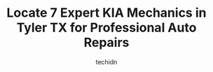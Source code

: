 ---
layout: ampstory
image: https://images.unsplash.com/photo-1559384403-c23988dd4219?ixlib=rb-4.0.3&ixid=MnwxMjA3fDB8MHxwaG90by1wYWdlfHx8fGVufDB8fHx8&auto=format&fit=crop&w=640&h=853&q=80
author: techidn
featured: false
description: When it comes to maintaining and repairing your vehicle in Tyler TX, USA, you deserve nothing but the best. Thats why the 7 best KIA Mechanic in the area are here to offer their expertise, 
title: Locate 7 Expert KIA Mechanics in Tyler TX for Professional Auto Repairs
cover:
   title: Locate 7 Expert KIA Mechanics in Tyler TX for Professional Auto Repairs
   subtitle: Rickpate
   background: https://images.unsplash.com/photo-1559384403-c23988dd4219?ixlib=rb-4.0.3&ixid=MnwxMjA3fDB8MHxwaG90by1wYWdlfHx8fGVufDB8fHx8&auto=format&fit=crop&w=640&h=853&q=80

pages: 
 - layout: thirds
   top: <h1>#1 Peltier Subaru</h1>
   bottom: "<p>Love this dealership! I moved here recently from Houston, after my husband passed away. I had never bought a car in my life because my husband always did. He always got w</p>"
   background: https://www.knot35.com/toplist/wp-content/uploads/2023/06/best-kia-mechanic-1-in-tyler-tx-1685831219.jpeg
   backgroundblur: true
 - layout: thirds
   top: <h1>#2 Peltier KIA Tyler</h1>
   bottom: "<p>4818 Troup Hwy, Tyler, TX 75703, United States</p>"
   background: https://www.knot35.com/toplist/wp-content/uploads/2023/06/best-kia-mechanic-2-in-tyler-tx-1685831219.jpeg
   cta:
      link: https://www.knot35.com/toplist/locate-7-expert-kia-mechanics-in-tyler-tx-for-professional-auto-repairs/
      text: Locate 7 Expert KIA Mechanics in Tyler TX for Professional Auto Repairs
 - layout: thirds
   top: <h1>#3 AutoSmart</h1>
   bottom: "<p>2001 W Erwin St, Tyler, TX 75702, United States</p>"
   background: https://www.knot35.com/toplist/wp-content/uploads/2023/06/best-kia-mechanic-3-in-tyler-tx-1685831219.jpeg
   cta:
      link: https://www.knot35.com/toplist/locate-7-expert-kia-mechanics-in-tyler-tx-for-professional-auto-repairs/
      text: Locate 7 Expert KIA Mechanics in Tyler TX for Professional Auto Repairs
 - layout: thirds
   top: <h1>#4 AUTOS OF TEXAS</h1>
   bottom: "<p>2501 W SW Loop 323, Tyler, TX 75701, United States</p>"
   background: https://images.unsplash.com/photo-1591393223703-56fe1347ac62?ixlib=rb-4.0.3&ixid=MnwxMjA3fDB8MHxwaG90by1wYWdlfHx8fGVufDB8fHx8&auto=format&fit=crop&w=640&h=853&q=80
   cta:
      link: https://www.knot35.com/toplist/locate-7-expert-kia-mechanics-in-tyler-tx-for-professional-auto-repairs/
      text: Locate 7 Expert KIA Mechanics in Tyler TX for Professional Auto Repairs
 - layout: thirds
   top: <h1>#5 Euro Spec Automotive</h1>
   bottom: "<p>3208 Park Center Dr, Tyler, TX 75701, United States</p>"
   background: https://images.unsplash.com/photo-1613843873231-1447db182f97?ixlib=rb-4.0.3&ixid=MnwxMjA3fDB8MHxwaG90by1wYWdlfHx8fGVufDB8fHx8&auto=format&fit=crop&w=640&h=853&q=80
   cta:
      link: https://www.knot35.com/toplist/locate-7-expert-kia-mechanics-in-tyler-tx-for-professional-auto-repairs/
      text: Locate 7 Expert KIA Mechanics in Tyler TX for Professional Auto Repairs
 - layout: thirds
   top: <h1>#6 RCS Auto Recyclers</h1>
   bottom: "<p>10809 US-271, Tyler, TX 75708, United States</p>"
   background: https://images.unsplash.com/photo-1557672172-298e090bd0f1?ixlib=rb-4.0.3&ixid=MnwxMjA3fDB8MHxwaG90by1wYWdlfHx8fGVufDB8fHx8&auto=format&fit=crop&w=640&h=853&q=80
   cta:
      link: https://www.knot35.com/toplist/locate-7-expert-kia-mechanics-in-tyler-tx-for-professional-auto-repairs/
      text: Locate 7 Expert KIA Mechanics in Tyler TX for Professional Auto Repairs
 - layout: thirds
   top: <h1>#7 East Texas Collision Repair, LLC</h1>
   bottom: "<p>4719 Old Troup Hwy, Tyler, TX 75707, United States</p>"
   background: https://images.unsplash.com/photo-1546497974-b213c9efb599?ixlib=rb-4.0.3&ixid=MnwxMjA3fDB8MHxwaG90by1wYWdlfHx8fGVufDB8fHx8&auto=format&fit=crop&w=640&h=853&q=80
   cta:
      link: https://www.knot35.com/toplist/locate-7-expert-kia-mechanics-in-tyler-tx-for-professional-auto-repairs/
      text: Locate 7 Expert KIA Mechanics in Tyler TX for Professional Auto Repairs
 - layout: thirds
   middle: Continue reading...
   background: https://images.unsplash.com/photo-1604871000636-074fa5117945?ixlib=rb-4.0.3&ixid=MnwxMjA3fDB8MHxwaG90by1wYWdlfHx8fGVufDB8fHx8&auto=format&fit=crop&w=640&h=853&q=80
   cta:
      link: https://www.knot35.com/toplist/locate-7-expert-kia-mechanics-in-tyler-tx-for-professional-auto-repairs/
      text: Locate 7 Expert KIA Mechanics in Tyler TX for Professional Auto Repairs
      
---